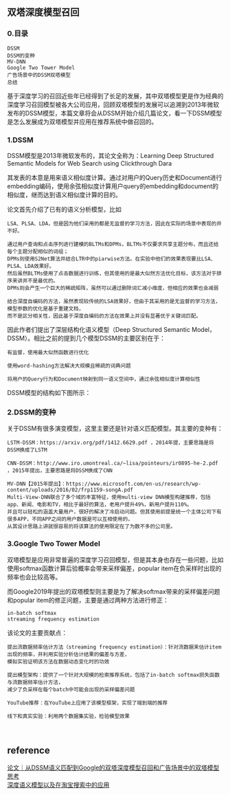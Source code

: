 ## 双塔深度模型召回
### 0.目录
```
DSSM
DSSM的变种
MV-DNN
Google Two Tower Model
广告场景中的DSSM双塔模型
总结
```
基于深度学习的召回近些年已经得到了长足的发展，其中双塔模型更是作为经典的深度学习召回模型被各大公司应用，回顾双塔模型的发展可以追溯到2013年微软发布的DSSM模型，本篇文章将会从DSSM开始介绍几篇论文，看一下DSSM模型是怎么发展成为双塔模型并应用在推荐系统中做召回的。
### 1.DSSM
DSSM模型是2013年微软发布的，其论文全称为：Learning Deep Structured Semantic Models for Web Search using Clickthrough Dara

其发表的本意是用来语义相似度计算。通过对用户的Query历史和Document进行embedding编码，使用余弦相似度计算用户query的embedding和document的相似度，继而达到语义相似度计算的目的。

论文首先介绍了已有的语义分析模型，比如
```
LSA、PLSA、LDA，但是因为他们采用的都是无监督的学习方法，因此在实际的场景中表现的并不好。

通过用户查询和点击序列进行建模的BLTMs和DPMs，BLTMs不仅要求共享主题分布，而且还给每个主题分配相似的词组；
DPMs则使用S2Net算法并结合LTR中的piarwise方法。在实验中他们的效果表现要比LSA、PLSA、LDA效果好。
然后虽然BLTMs使用了点击数据进行训练，但其使用的是最大似然方法优化目标，该方法对于排序来讲并不是最优的。
DPMs则会产生一个巨大的稀疏矩阵，虽然可以通过删除词汇减小维度，但相应的效果也会减弱

结合深度自编码的方法，虽然表现较传统的LSA效果好，但由于其采用的是无监督的学习方法，模型参数的优化是基于重建文档，
而不是区分相关性，因此基于深度自编码的方法在效果上并没有显著优于关键词匹配。
```

因此作者们提出了深层结构化语义模型（Deep Structured Semantic Model，DSSM）。相比之前的提到几个模型DSSM的主要区别在于：
```
有监督，使用最大似然函数进行优化

使用word-hashing方法解决大规模且稀疏的词典问题

将用户的Query行为和Document映射到同一语义空间中，通过余弦相似度计算相似性
```
DSSM模型的结构如下图所示：

### 2.DSSM的变种
关于DSSM有很多演变模型，这里主要还是针对语义匹配模型。其主要的变种有：
```
LSTM-DSSM：https://arxiv.org/pdf/1412.6629.pdf ，2014年提，主要思路是将DSSM换成了LSTM

CNN-DSSM：http://www.iro.umontreal.ca/~lisa/pointeurs/ir0895-he-2.pdf ，2015年提出，主要思路是将DSSM换成了CNN

MV-DNN【2015年提出】：https://www.microsoft.com/en-us/research/wp-content/uploads/2016/02/frp1159-songA.pdf
Multi-View-DNN联合了多个域的丰富特征，使用multi-view DNN模型构建推荐，包括app、新闻、电影和TV，相比于最好的算法，老用户提升49%，新用户提升110%。
并且可以轻松的涵盖大量用户，很好的解决了冷启动问题。但其使用前提是统一个主体公司下有很多APP，不同APP之间的用户数据是可以互相使用的，
从其设计思路上讲就很容易的将该算法的使用限定在了为数不多的公司里。
```
### 3.Google Two Tower Model
双塔模型是应用非常普遍的深度学习召回模型，但是其本身也存在一些问题，比如使用softmax函数计算后验概率会带来采样偏差，popular item在负采样时出现的频率也会比较高等。

而Google2019年提出的双塔模型则主要是为了解决softmax带来的采样偏差问题和popular item的修正问题，主要是通过两种方法进行修正：
```
in-batch softmax
streaming frequency estimation
```

该论文的主要贡献点：
```
提出流数据频率估计方法（streaming frequency estimation）：针对流数据来估计item出现的频率，并利用实验分析估计结果的偏差与方差，
模拟实验证明该方法在数据动态变化时的功效

提出模型架构：提供了一个针对大规模的检索推荐系统，包括了in-batch softmax损失函数与流数据频率估计方法，
减少了负采样在每个batch中可能会出现的采样偏差问题

YouTube推荐：在YouTube上应用了该模型框架，实现了端到端的推荐

线下和真实实验：利用两个数据集实验，检验模型效果
```
&nbsp;
## reference
[论文｜从DSSM语义匹配到Google的双塔深度模型召回和广告场景中的双塔模型思考](https://mp.weixin.qq.com/s/fD8Pbm9jcB_rT9n6jJKd0g)    
[深度语义模型以及在淘宝搜索中的应用](https://developer.aliyun.com/article/422338)
